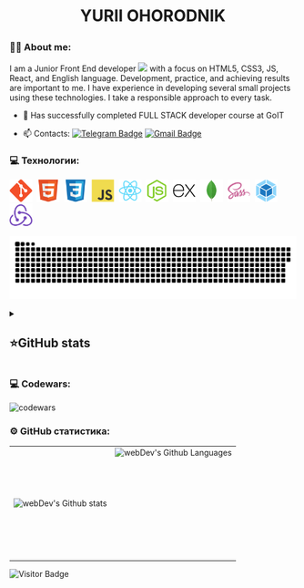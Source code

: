   # <p align="center"> YURII OHORODNIK<p/> 
### :man_technologist: About me:
I am a Junior Front End developer <img src="https://media.giphy.com/media/WUlplcMpOCEmTGBtBW/giphy.gif" width="30px"> with a focus on HTML5, CSS3, JS, React,
and English language. Development, practice, and achieving results are
important to me. I have experience in developing several small projects using
these technologies. I take a responsible approach to every task.

- :seedling: Has successfully completed FULL STACK developer course at GoIT


- :mailbox: Contacts: [![Telegram Badge](https://img.shields.io/badge/-Ohorodnik-blue?style=flat&logo=Telegram&logoColor=white)](https://t.me/Ogorrodnik) [![Gmail Badge](https://img.shields.io/badge/-Gmail-red?style=flat&logo=Gmail&logoColor=white)](mailto:yriyelektric@gmail.com)


### 💻 Технологии:

<div>
  <img src="https://github.com/devicons/devicon/blob/master/icons/git/git-original.svg" title="git" alt="git" width="40" height="40"/>&nbsp
  <img src="https://github.com/devicons/devicon/blob/master/icons/html5/html5-original.svg" title="html5" alt="html5" width="40" height="40"/>&nbsp
  <img src="https://github.com/devicons/devicon/blob/master/icons/css3/css3-original.svg" title="css" alt="css" width="40" height="40"/>&nbsp
  <img src="https://github.com/devicons/devicon/blob/master/icons/javascript/javascript-original.svg" title="javascript" alt="javascript" width="40" height="40"/>&nbsp
  <img src="https://github.com/devicons/devicon/blob/master/icons/react/react-original.svg" title="reactjs" alt="reactjs" width="40" height="40"/>&nbsp
  <img src="https://github.com/devicons/devicon/blob/master/icons/nodejs/nodejs-original.svg" title="nodejs" alt="nodejs" width="40" height="40"/>&nbsp
  <img src="https://github.com/devicons/devicon/blob/master/icons/express/express-original.svg" title="express" alt="express" width="40" height="40"/>&nbsp
  <img src="https://github.com/devicons/devicon/blob/master/icons/mongodb/mongodb-original.svg" title="mongodb" alt="mongodb" width="40" height="40"/>&nbsp
  <img src="https://github.com/devicons/devicon/blob/master/icons/sass/sass-original.svg" title="sass/scss" alt="sass/scss" width="40" height="40"/>&nbsp;
  <img src="https://github.com/devicons/devicon/blob/master/icons/webpack/webpack-original.svg" title="webpack" alt="webpack" width="40" height="40"/>&nbsp;
   <img src="https://github.com/devicons/devicon/blob/master/icons/redux/redux-original.svg" title="redux" alt="redux" width="40" height="40"/>&nbsp; 
</div>

<p align="center">
 <img width="600" src="assets/github-snake.svg" alt="snake"/>
</p>


<details align="left">
  <summary><h2><b>⭐GitHub stats</b></h2></summary>
  <p>
   1
   <br>
   2
    <br>
   3
  </p>
</details>

### 💻 Codewars:

![codewars](https://www.codewars.com/users/yriy-ogorodnik/badges/large)

### ⚙️ GitHub статистика:

<table>
  <tr>
    <td>
      <img align="left" src="http://github-readme-streak-stats.herokuapp.com?user=yriy-ogorodnik&theme=dark&background=000000" alt="webDev's Github stats" />
    </td>
    <td>
      <img height="195px" align="right" alt="webDev's Github Languages" src="https://github-readme-stats-sigma-five.vercel.app/api/top-langs/?username=yriy-ogorodnik&layout=compact&theme=vision-friendly-dark" />
    </td>
  </tr>
</table>

![Visitor Badge](https://visitor-badge.laobi.icu/badge?page_id=yriy-ogorodnik)
